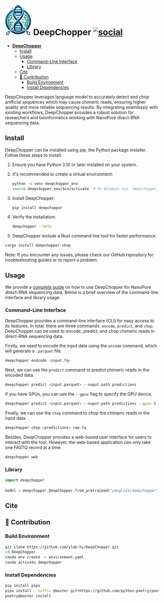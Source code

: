 # <img src="./documentation/logo.webp" alt="logo" height="100"/> **DeepChopper** [![social](https://img.shields.io/github/stars/ylab-hi/DeepChopper?style=social)](https://github.com/ylab-hi/DeepChopper/stargazers)

<!--toc:start-->

- [ **DeepChopper** ](#-deepchopper-)
  - [Install](#install)
  - [Usage](#usage)
    - [Command-Line Interface](#command-line-interface)
    - [Library](#library)
  - [Cite](#cite)
  - [🤜 Contribution](#-contribution)
    - [Build Environment](#build-environment)
    - [Install Dependencies](#install-dependencies)

<!--toc:end-->

DeepChopper leverages language model to accurately detect and chop artificial sequences which may cause chimeric reads, ensuring higher quality and more reliable sequencing results.
By integrating seamlessly with existing workflows, DeepChopper provides a robust solution for researchers and bioinformatics working with NanoPore direct-RNA sequencing data.

## Install

DeepChopper can be installed using pip, the Python package installer. Follow these steps to install:

1. Ensure you have Python 3.10 or later installed on your system.

2. It's recommended to create a virtual environment:

   ```bash
   python -m venv deepchopper_env
   source deepchopper_env/bin/activate  # On Windows use `deepchopper_env\Scripts\activate`
   ```

3. Install DeepChopper:

   ```bash
   pip install deepchopper
   ```

4. Verify the installation:

   ```bash
   deepchopper --help
   ```

5. DeepChopper include a Rust command line tool for faster performance.

```bash
cargo install deepchopper-chop
```

Note: If you encounter any issues, please check our GitHub repository for troubleshooting guides or to report a problem.

## Usage

We provide a [complete guide](./documentation/tutorial.md) on how to use DeepChopper for NanoPore direct-RNA sequencing data.
Below is a brief overview of the command-line interface and library usage.

### Command-Line Interface

DeepChopper provides a command-line interface (CLI) for easy access to its features. In total, there are three commands: `encode`, `predict`, and `chop`.
DeepChopper can be used to encode, predict, and chop chimeric reads in direct-RNA sequencing data.

Firstly, we need to encode the input data using the `encode` command, which will generate a `.parquet` file.

```bash
deepchopper endcode <input.fq>
```

Next, we can use the `predict` command to predict chimeric reads in the encoded data.

```bash
deepchopper predict <input.parquet> --ouput-path predictions
```

If you have GPUs, you can use the `--gpus` flag to specify the GPU device.

```bash
deepchopper predict <input.parquet> --ouput-path predictions --gpus 2
```

Finally, we can use the `chop` command to chop the chimeric reads in the input data.

```bash
deepchopper chop <predictions> raw.fq
```

Besides, DeepChopper provides a web-based user interface for users to interact with the tool.
However, the web-based application can only take one FASTQ record at a time.

```bash
deepchopper web
```

### Library

```python
import deepchopper

model = deepchopper.DeepChopper.from_pretrained("yangliz5/deepchopper")
```

## Cite

## 🤜 Contribution

### Build Environment

```bash
git clone https://github.com/ylab-hi/DeepChopper.git
cd DeepChopper
conda env create -n environment.yaml
conda activate deepchopper
```

### Install Dependencies

```bash
pip install pipx
pipx install --suffix @master git+https://github.com/python-poetry/poetry.git@master
poetry@master install
```
